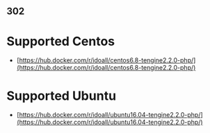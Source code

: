 

## 302

# Supported Centos

- [https://hub.docker.com/r/idoall/centos6.8-tengine2.2.0-php/](https://hub.docker.com/r/idoall/centos6.8-tengine2.2.0-php/)

# Supported Ubuntu

- [https://hub.docker.com/r/idoall/ubuntu16.04-tengine2.2.0-php/](https://hub.docker.com/r/idoall/ubuntu16.04-tengine2.2.0-php/)